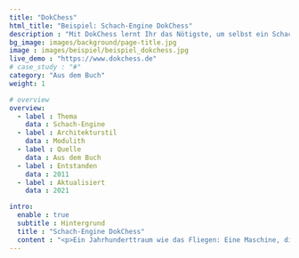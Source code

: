```yaml
---
title: "DokChess"
html_title: "Beispiel: Schach-Engine DokChess"
description : "Mit DokChess lernt Ihr das Nötigste, um selbst ein Schachprogramm zu bauen. Und Ihr erfahrt auf vergnügliche Weise en passant, wie Ihr ganz allgemein eine nachvollziehbare, angemessene Softwarearchitektur entwerfen, bewerten und festhalten könnt."
bg_image: images/background/page-title.jpg
image : images/beispiel/beispiel_dokchess.jpg
live_demo : "https://www.dokchess.de"
# case_study : "#"
category: "Aus dem Buch"
weight: 1

# overview
overview:
  - label : Thema
    data : Schach-Engine
  - label : Architekturstil
    data : Modulith
  - label : Quelle
    data : Aus dem Buch
  - label : Entstanden
    data : 2011
  - label : Aktualisiert
    data : 2021

intro:
  enable : true
  subtitle : Hintergrund
  title : "Schach-Engine DokChess"
  content : "<p>Ein Jahrhunderttraum wie das Fliegen: Eine Maschine, die Menschen im Schach bezwingt. Auch heute noch für viele Entwickler eine faszinierende Aufgabe!</p><p>Wie zerlegt man das Problem geschickt? Welche wichtigen Entscheidungen sind bei der Umsetzung zu treffen? Mit DokChess lernt Ihr das Nötigste, um selbst ein Schachprogramm zu bauen. Und Ihr erfahrt auf vergnügliche Weise en passant, wie Ihr ganz allgemein eine nachvollziehbare, angemessene Softwarearchitektur entwerfen, bewerten und festhalten könnt.</p><p>Stefan Zörner hat DokChess ursprünglich als Anschauungsmaterial für Vorträge und Workshops rund um Softwarearchitektur und -entwurf konzipiert und implementiert. Mit dem Erscheinen der ersten Auflage dieses Buchs galt es als erstes vollständiges, frei verfügbares Beispiel für arc42 überhaupt. Die Inhalte waren von Beginn an frei im Interbet verfügbar.</p>"
---
```


